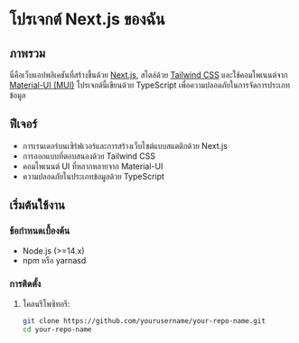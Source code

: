 # โปรเจกต์ Next.js ของฉัน

## ภาพรวม

นี่คือเว็บแอปพลิเคชันที่สร้างขึ้นด้วย [Next.js](https://nextjs.org/), สไตล์ด้วย [Tailwind CSS](https://tailwindcss.com/) และใช้คอมโพเนนต์จาก [Material-UI (MUI)](https://mui.com/) โปรเจกต์นี้เขียนด้วย TypeScript เพื่อความปลอดภัยในการจัดการประเภทข้อมูล

## ฟีเจอร์

- การเรนเดอร์บนเซิร์ฟเวอร์และการสร้างเว็บไซต์แบบสแตติกด้วย Next.js
- การออกแบบที่ตอบสนองด้วย Tailwind CSS
- คอมโพเนนต์ UI ที่หลากหลายจาก Material-UI
- ความปลอดภัยในประเภทข้อมูลด้วย TypeScript

## เริ่มต้นใช้งาน

### ข้อกำหนดเบื้องต้น

- Node.js (>=14.x)
- npm หรือ yarnasd

### การติดตั้ง

1. โคลนรีโพซิทอรี:

   ```bash
   git clone https://github.com/yourusername/your-repo-name.git
   cd your-repo-name